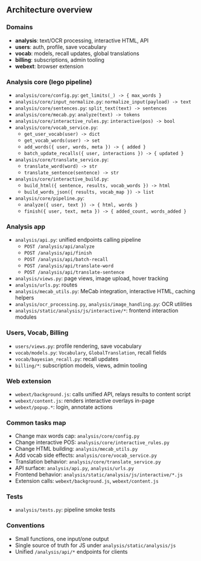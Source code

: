 ## Architecture overview

### Domains
- **analysis**: text/OCR processing, interactive HTML, API
- **users**: auth, profile, save vocabulary
- **vocab**: models, recall updates, global translations
- **billing**: subscriptions, admin tooling
- **webext**: browser extension

### Analysis core (lego pipeline)
- `analysis/core/config.py`: `get_limits(_) -> { max_words }`
- `analysis/core/input_normalize.py`: `normalize_input(payload) -> text`
- `analysis/core/sentences.py`: `split_text(text) -> sentences`
- `analysis/core/mecab.py`: `analyze(text) -> tokens`
- `analysis/core/interactive_rules.py`: `interactive(pos) -> bool`
- `analysis/core/vocab_service.py`:
  - `get_user_vocab(user) -> dict`
  - `get_vocab_words(user) -> set`
  - `add_words({ user, words, meta }) -> { added }`
  - `batch_update_recalls({ user, interactions }) -> { updated }`
- `analysis/core/translate_service.py`:
  - `translate_word(word) -> str`
  - `translate_sentence(sentence) -> str`
- `analysis/core/interactive_build.py`:
  - `build_html({ sentence, results, vocab_words }) -> html`
  - `build_words_json({ results, vocab_map }) -> list`
- `analysis/core/pipeline.py`:
  - `analyze({ user, text }) -> { html, words }`
  - `finish({ user, text, meta }) -> { added_count, words_added }`

### Analysis app
- `analysis/api.py`: unified endpoints calling pipeline
  - `POST /analysis/api/analyze`
  - `POST /analysis/api/finish`
  - `POST /analysis/api/batch-recall`
  - `POST /analysis/api/translate-word`
  - `POST /analysis/api/translate-sentence`
- `analysis/views.py`: page views, image upload, hover tracking
- `analysis/urls.py`: routes
- `analysis/mecab_utils.py`: MeCab integration, interactive HTML, caching helpers
- `analysis/ocr_processing.py`, `analysis/image_handling.py`: OCR utilities
- `analysis/static/analysis/js/interactive/*`: frontend interaction modules

### Users, Vocab, Billing
- `users/views.py`: profile rendering, save vocabulary
- `vocab/models.py`: `Vocabulary`, `GlobalTranslation`, recall fields
- `vocab/bayesian_recall.py`: recall updates
- `billing/*`: subscription models, views, admin tooling

### Web extension
- `webext/background.js`: calls unified API, relays results to content script
- `webext/content.js`: renders interactive overlays in-page
- `webext/popup.*`: login, annotate actions

### Common tasks map
- Change max words cap: `analysis/core/config.py`
- Change interactive POS: `analysis/core/interactive_rules.py`
- Change HTML building: `analysis/mecab_utils.py`
- Add vocab side effects: `analysis/core/vocab_service.py`
- Translation behavior: `analysis/core/translate_service.py`
- API surface: `analysis/api.py`, `analysis/urls.py`
- Frontend behavior: `analysis/static/analysis/js/interactive/*.js`
- Extension calls: `webext/background.js`, `webext/content.js`

### Tests
- `analysis/tests.py`: pipeline smoke tests

### Conventions
- Small functions, one input/one output
- Single source of truth for JS under `analysis/static/analysis/js`
- Unified `/analysis/api/*` endpoints for clients
